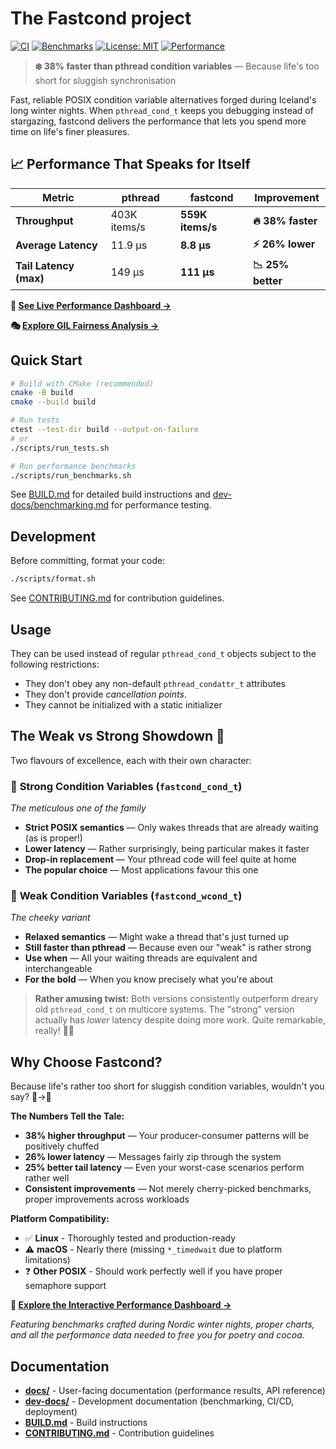 # The Fastcond project

[![CI](https://github.com/kristjanvalur/fastcond/actions/workflows/ci.yml/badge.svg)](https://github.com/kristjanvalur/fastcond/actions/workflows/ci.yml)
[![Benchmarks](https://github.com/kristjanvalur/fastcond/actions/workflows/benchmarks.yml/badge.svg)](https://github.com/kristjanvalur/fastcond/actions/workflows/benchmarks.yml)
[![License: MIT](https://img.shields.io/badge/License-MIT-yellow.svg)](https://opensource.org/licenses/MIT)
[![Performance](https://img.shields.io/badge/performance-38%25_faster-brightgreen)](https://kristjanvalur.github.io/fastcond/)

> **❄️ 38% faster than pthread condition variables** — Because life's too short for sluggish synchronisation

Fast, reliable POSIX condition variable alternatives forged during Iceland's long winter nights. When `pthread_cond_t` keeps you debugging instead of stargazing, fastcond delivers the performance that lets you spend more time on life's finer pleasures.

## 📈 Performance That Speaks for Itself

| Metric | pthread | **fastcond** | Improvement |
|--------|---------|-------------|-------------|
| **Throughput** | 403K items/s | **559K items/s** | **🔥 38% faster** |
| **Average Latency** | 11.9 μs | **8.8 μs** | **⚡ 26% lower** |
| **Tail Latency (max)** | 149 μs | **111 μs** | **📉 25% better** |

**🎯 [See Live Performance Dashboard →](https://kristjanvalur.github.io/fastcond/)**

**🎭 [Explore GIL Fairness Analysis →](https://kristjanvalur.github.io/fastcond/gil-fairness.html)**

## Quick Start

```bash
# Build with CMake (recommended)
cmake -B build
cmake --build build

# Run tests
ctest --test-dir build --output-on-failure
# or
./scripts/run_tests.sh

# Run performance benchmarks
./scripts/run_benchmarks.sh
```

See [BUILD.md](BUILD.md) for detailed build instructions and [dev-docs/benchmarking.md](dev-docs/benchmarking.md) for performance testing.

## Development

Before committing, format your code:
```bash
./scripts/format.sh
```

See [CONTRIBUTING.md](CONTRIBUTING.md) for contribution guidelines.

## Usage

They can be used instead of regular `pthread_cond_t` objects subject to the
following restrictions:

* They don't obey any non-default `pthread_condattr_t` attributes
* They don't provide *cancellation points*.
* They cannot be initialized with a static initializer

## The Weak vs Strong Showdown 🥊

Two flavours of excellence, each with their own character:

### 💪 **Strong Condition Variables** (`fastcond_cond_t`)
*The meticulous one of the family*
- **Strict POSIX semantics** — Only wakes threads that are already waiting (as is proper!)
- **Lower latency** — Rather surprisingly, being particular makes it faster
- **Drop-in replacement** — Your pthread code will feel quite at home
- **The popular choice** — Most applications favour this one

### 🏃 **Weak Condition Variables** (`fastcond_wcond_t`) 
*The cheeky variant*
- **Relaxed semantics** — Might wake a thread that's just turned up
- **Still faster than pthread** — Because even our "weak" is rather strong
- **Use when** — All your waiting threads are equivalent and interchangeable
- **For the bold** — When you know precisely what you're about

> **Rather amusing twist:** Both versions consistently outperform dreary old `pthread_cond_t` on multicore systems. The "strong" version actually has *lower* latency despite doing more work. Quite remarkable, really! 🤷‍♂️

## Why Choose Fastcond? 

Because life's rather too short for sluggish condition variables, wouldn't you say? 🐌→🚀

**The Numbers Tell the Tale:**
- **38% higher throughput** — Your producer-consumer patterns will be positively chuffed
- **26% lower latency** — Messages fairly zip through the system
- **25% better tail latency** — Even your worst-case scenarios perform rather well
- **Consistent improvements** — Not merely cherry-picked benchmarks, proper improvements across workloads

**Platform Compatibility:**
- ✅ **Linux** - Thoroughly tested and production-ready
- ⚠️ **macOS** - Nearly there (missing `*_timedwait` due to platform limitations)
- ❓ **Other POSIX** - Should work perfectly well if you have proper semaphore support

**🎯 [Explore the Interactive Performance Dashboard →](https://kristjanvalur.github.io/fastcond/)**

*Featuring benchmarks crafted during Nordic winter nights, proper charts, and all the performance data needed to free you for poetry and cocoa.*

## Documentation

- **[docs/](docs/)** - User-facing documentation (performance results, API reference)
- **[dev-docs/](dev-docs/)** - Development documentation (benchmarking, CI/CD, deployment)
- **[BUILD.md](BUILD.md)** - Build instructions
- **[CONTRIBUTING.md](CONTRIBUTING.md)** - Contribution guidelines
